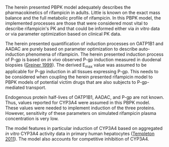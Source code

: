 The herein presented PBPK model adequately describes the pharmacokinetics of rifampicin in adults. Little is known on the exact mass balance and the full metabolic profile of rifampicin. In this PBPK model, the implemented processes are those that were considered most vital to describe rifampicin's PK and that could be informed either via *in vitro* data or via parameter optimization based on clinical PK data.

The herein presented quantification of induction processes on OATP1B1 and AADAC are purely based on parameter optimization to describe auto-induction phenomena of rifampicin. The herein presented induction process of P-gp is based on *in vivo* observed P-gp induction measured in duodenal biopsies ([Greiner 1999](#5-References)). The derived E<sub>max</sub> value was assumed to be applicable for P-gp induction in all tissues expressing P-gp. This needs to be considered when coupling the herein presented rifampicin model to PBPK models of potential victim drugs that are also subjects to P-gp-mediated transport.

Endogenous protein half-lives of OATP1B1, AADAC, and P-gp are not known. Thus, values reported for CYP3A4 were assumed in this PBPK model. These values were needed to implement induction of the three proteins. However, sensitivity of these parameters on simulated rifampicin plasma concentration is very low.

The model features in particular induction of CYP3A4 based on aggregated *in vitro* CYP3A4 activity data in primary human hepatocytes ([Templeton 2011](#5-Reference)). The model also accounts for competitive inhibition of CYP3A4.



